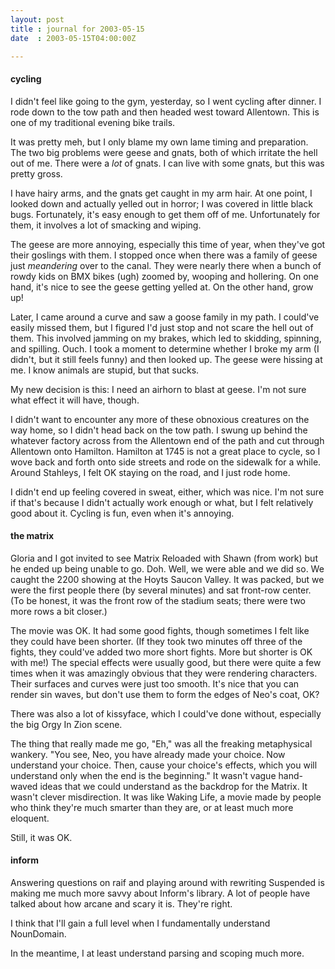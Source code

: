 ```yaml
---
layout: post
title : journal for 2003-05-15
date  : 2003-05-15T04:00:00Z

---
```

<h4>cycling</h4>I didn't feel like going to the gym, yesterday, so I went cycling after dinner. I rode down to the tow path and then headed west toward Allentown.  This is one of my traditional evening bike trails.

It was pretty meh, but I only blame my own lame timing and preparation.  The two big problems were geese and gnats, both of which irritate the hell out of me.  There were a <em>lot</em> of gnats.  I can live with some gnats, but this was pretty gross.

I have hairy arms, and the gnats get caught in my arm hair.  At one point, I looked down and actually yelled out in horror; I was covered in little black bugs.  Fortunately, it's easy enough to get them off of me.  Unfortunately for them, it involves a lot of smacking and wiping.

The geese are more annoying, especially this time of year, when they've got their goslings with them.  I stopped once when there was a family of geese just <em>meandering</em> over to the canal.  They were nearly there when a bunch of rowdy kids on BMX bikes (ugh) zoomed by, wooping and hollering.  On one hand, it's nice to see the geese getting yelled at.  On the other hand, grow up!

Later, I came around a curve and saw a goose family in my path.  I could've easily missed them, but I figured I'd just stop and not scare the hell out of them.  This involved jamming on my brakes, which led to skidding, spinning, and spilling.  Ouch.  I took a moment to determine whether I broke my arm (I didn't, but it still feels funny) and then looked up.  The geese were hissing at me.  I know animals are stupid, but that sucks.

My new decision is this: I need an airhorn to blast at geese.  I'm not sure what effect it will have, though.

I didn't want to encounter any more of these obnoxious creatures on the way home, so I didn't head back on the tow path.  I swung up behind the whatever factory across from the Allentown end of the path and cut through Allentown onto Hamilton.  Hamilton at 1745 is not a great place to cycle, so I wove back and forth onto side streets and rode on the sidewalk for a while.  Around Stahleys, I felt OK staying on the road, and I just rode home.

I didn't end up feeling covered in sweat, either, which was nice.  I'm not sure if that's because I didn't actually work enough or what, but I felt relatively good about it.  Cycling is fun, even when it's annoying.<h4>the matrix</h4>Gloria and I got invited to see Matrix Reloaded with Shawn (from work) but he ended up being unable to go.  Doh.  Well, we were able and we did so.  We caught the 2200 showing at the Hoyts Saucon Valley.  It was packed, but we were the first people there (by several minutes) and sat front-row center.  (To be honest, it was the front row of the stadium seats; there were two more rows a bit closer.)

The movie was OK.  It had some good fights, though sometimes I felt like they could have been shorter.  (If they took two minutes off three of the fights, they could've added two more short fights.  More but shorter is OK with me!) The special effects were usually good, but there were quite a few times when it was amazingly obvious that they were rendering characters.  Their surfaces and curves were just too smooth.  It's nice that you can render sin waves, but don't use them to form the edges of Neo's coat, OK?

There was also a lot of kissyface, which I could've done without, especially the big Orgy In Zion scene.

The thing that really made me go, "Eh," was all the freaking metaphysical wankery.  "You see, Neo, you have already made your choice.  Now understand your choice.  Then, cause your choice's effects, which you will understand only when the end is the beginning."  It wasn't vague hand-waved ideas that we could understand as the backdrop for the Matrix.  It wasn't clever misdirection.  It was like Waking Life, a movie made by people who think they're much smarter than they are, or at least much more eloquent.

Still, it was OK.<h4>inform</h4>Answering questions on raif and playing around with rewriting Suspended is making me much more savvy about Inform's library.  A lot of people have talked about how arcane and scary it is.  They're right.

I think that I'll gain a full level when I fundamentally understand NounDomain.

In the meantime, I at least understand parsing and scoping much more.

